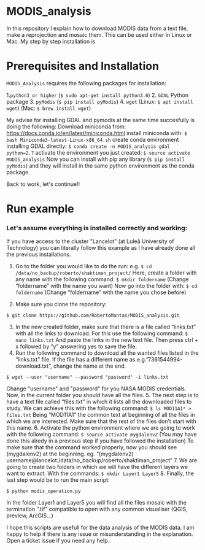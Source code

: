 # MODIS_analysis
In this repository I explain how to download MODIS data from a text file, make a reprojection and mosaic them. This can be used either in Linux or Mac. My step by step installation is 


# Prerequisites and Installation

`MODIS_Analysis` requires the following packages for installation:

1.`python3 or higher` (`$ sudo apt-get install python3.6`)
2. `GDAL` Python package
3. `pyModis` (`$ pip install pyModis`)
4. `wget` (Linux: `$ apt install wget`) (Mac: `$ brew install wget`)

My advise for installing GDAL and pymodis at the same time succesfully is doing the following:
Download miniconda from: https://docs.conda.io/en/latest/miniconda.html
install miniconda with: `$ bash Miniconda3-latest-Linux-x86_64.sh`
create conda environment installing GDAL directly: `$ conda create -n MODIS_analysis gdal python=2.7`
activate the environment you just created: `$ source activate MODIS_analysis`
Now you can install with pip any library (`$ pip install pyModis`) and they will install in the same python environment as the conda package.

Back to work, let's continue!! 

# Run example

### Let's assume everything is installed correctly and working:
If you have access to the cluster "Lancelot" (at Luleå University of Technology) you can literally follow this example as I have already done all the previous installations.

1. Go to the folder you would like to do the run: e.g. `$ cd /data/no_backup/roberto/shaktiman_project/`
Here, create a folder with any name with the following command: `$ mkdir foldername` (Change “foldername” with the name you want)
Now go into the folder with: `$ cd foldername` (Change “foldername” with the name you chose before)

2. Make sure you clone the repository:

```
$ git clone https://github.com/RobertoMantas/MODIS_analysis.git
```

3. In the new created folder, make sure that there is a file called “links.txt” with all the links to download. For this use the following command: `$ nano links.txt` And paste the links in the new text file. Then press ctrl + x followed by “y” answering yes to save the file.
4. Run the following command to download all the wanted files listed in the “links.txt” file. If the file has a different name as e.g.”7361544994-download.txt”, change the name at the end. 
```
$ wget --user "username" --password "password" -i links.txt
``` 
Change "username" and "password" for you NASA MODIS credentials. Now, in the current folder you should have all the files. 
5. The next step is to have a text file called “files.txt” in which it lists all the downloaded files to study. We can achieve this with the following command: `$ ls MOD11A1* > files.txt` Being “MOD11A1” the common text at beginning of all the files in which we are interested. Make sure that the rest of the files don’t start with this name. 
6. Activate the python environment where we are going to work with the following command: `$ source activate mygdalenv2` (You may have done this alredy in a previous step if you have followed the installation)
To make sure that the command worked properly, now you should see (mygdalenv2) at the beginning. eg. “(mygdalenv2) username@lancelot:/data/no_backup/roberto/shaktiman_project” 
7. We are going to create two folders in which we will have the different layers we want to extract. With the commands:
`$ mkdir Layer1 Layer5`
8. Finally, the last step would be to run the main script:
```
$ python modis_operation.py
```
In the folder Layer1 and Layer5 you will find all the files mosaic with the termination “.tif” compatible to open with any common visualiser (QGIS, preview, ArcGIS…) 

I hope this scripts are usefull for the data analysis of the MODIS data.
I am happy to help if there is any issue or misunderstanding in the explanation. Open a ticket issue if you need any help. 
